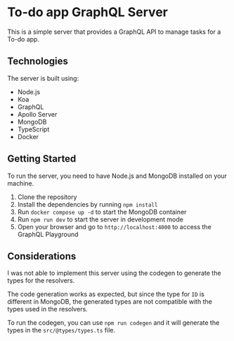 # To-do app GraphQL Server

This is a simple server that provides a GraphQL API to manage tasks for a To-do app.

## Technologies

The server is built using:

- Node.js
- Koa
- GraphQL
- Apollo Server
- MongoDB
- TypeScript
- Docker

## Getting Started

To run the server, you need to have Node.js and MongoDB installed on your machine.

1. Clone the repository
2. Install the dependencies by running `npm install`
3. Run `docker compose up -d` to start the MongoDB container
4. Run `npm run dev` to start the server in development mode
5. Open your browser and go to `http://localhost:4000` to access the GraphQL Playground

## Considerations

I was not able to implement this server using the codegen to generate the types for the resolvers.

The code generation works as expected, but since the type for `ID` is different in MongoDB, the generated types are not compatible with the types used in the resolvers.

To run the codegen, you can use `npm run codegen` and it will generate the types in the `src/@types/types.ts` file.
